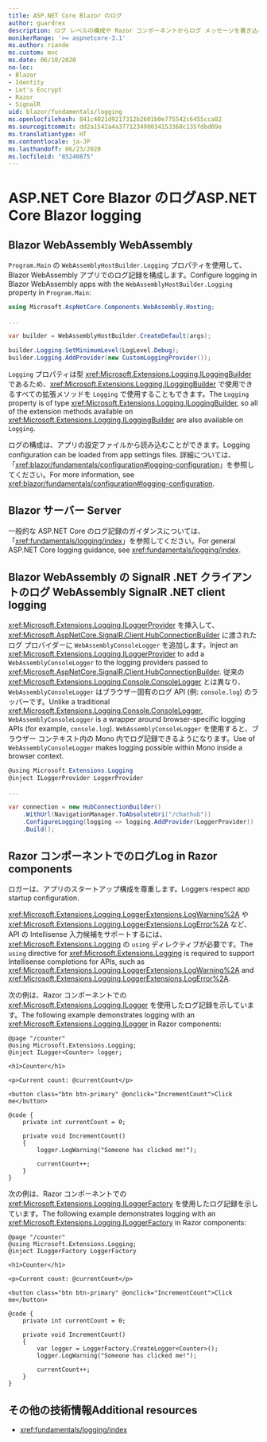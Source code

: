 ```yaml
---
title: ASP.NET Core Blazor のログ
author: guardrex
description: ログ レベルの構成や Razor コンポーネントからログ メッセージを書き込む方法など、Blazor アプリでのログ記録について説明します。
monikerRange: '>= aspnetcore-3.1'
ms.author: riande
ms.custom: mvc
ms.date: 06/10/2020
no-loc:
- Blazor
- Identity
- Let's Encrypt
- Razor
- SignalR
uid: blazor/fundamentals/logging
ms.openlocfilehash: 841c4021d9217312b2601b0e775542c6455cca82
ms.sourcegitcommit: dd2a1542a4a377123490034153368c135fdbd09e
ms.translationtype: HT
ms.contentlocale: ja-JP
ms.lasthandoff: 06/23/2020
ms.locfileid: "85240875"
---
```

# <a name="aspnet-core-blazor-logging"></a><span data-ttu-id="f087f-103">ASP.NET Core Blazor のログ</span><span class="sxs-lookup"><span data-stu-id="f087f-103">ASP.NET Core Blazor logging</span></span>

## <a name="blazor-webassembly"></a>Blazor<span data-ttu-id="f087f-104"> WebAssembly</span><span class="sxs-lookup"><span data-stu-id="f087f-104"> WebAssembly</span></span>

<span data-ttu-id="f087f-105">`Program.Main` の `WebAssemblyHostBuilder.Logging` プロパティを使用して、Blazor WebAssembly アプリでのログ記録を構成します。</span><span class="sxs-lookup"><span data-stu-id="f087f-105">Configure logging in Blazor WebAssembly apps with the `WebAssemblyHostBuilder.Logging` property in `Program.Main`:</span></span>

```csharp
using Microsoft.AspNetCore.Components.WebAssembly.Hosting;

...

var builder = WebAssemblyHostBuilder.CreateDefault(args);

builder.Logging.SetMinimumLevel(LogLevel.Debug);
builder.Logging.AddProvider(new CustomLoggingProvider());
```

<span data-ttu-id="f087f-106">`Logging` プロパティは型 <xref:Microsoft.Extensions.Logging.ILoggingBuilder> であるため、<xref:Microsoft.Extensions.Logging.ILoggingBuilder> で使用できるすべての拡張メソッドを `Logging` で使用することもできます。</span><span class="sxs-lookup"><span data-stu-id="f087f-106">The `Logging` property is of type <xref:Microsoft.Extensions.Logging.ILoggingBuilder>, so all of the extension methods available on <xref:Microsoft.Extensions.Logging.ILoggingBuilder> are also available on `Logging`.</span></span>

<span data-ttu-id="f087f-107">ログの構成は、アプリの設定ファイルから読み込むことができます。</span><span class="sxs-lookup"><span data-stu-id="f087f-107">Logging configuration can be loaded from app settings files.</span></span> <span data-ttu-id="f087f-108">詳細については、「<xref:blazor/fundamentals/configuration#logging-configuration>」を参照してください。</span><span class="sxs-lookup"><span data-stu-id="f087f-108">For more information, see <xref:blazor/fundamentals/configuration#logging-configuration>.</span></span>

## <a name="blazor-server"></a>Blazor<span data-ttu-id="f087f-109"> サーバー</span><span class="sxs-lookup"><span data-stu-id="f087f-109"> Server</span></span>

<span data-ttu-id="f087f-110">一般的な ASP.NET Core のログ記録のガイダンスについては、「<xref:fundamentals/logging/index>」を参照してください。</span><span class="sxs-lookup"><span data-stu-id="f087f-110">For general ASP.NET Core logging guidance, see <xref:fundamentals/logging/index>.</span></span>

## <a name="blazor-webassembly-signalr-net-client-logging"></a>Blazor<span data-ttu-id="f087f-111"> WebAssembly の SignalR .NET クライアントのログ</span><span class="sxs-lookup"><span data-stu-id="f087f-111"> WebAssembly SignalR .NET client logging</span></span>

<span data-ttu-id="f087f-112"><xref:Microsoft.Extensions.Logging.ILoggerProvider> を挿入して、<xref:Microsoft.AspNetCore.SignalR.Client.HubConnectionBuilder> に渡されたログ プロバイダーに `WebAssemblyConsoleLogger` を追加します。</span><span class="sxs-lookup"><span data-stu-id="f087f-112">Inject an <xref:Microsoft.Extensions.Logging.ILoggerProvider> to add a `WebAssemblyConsoleLogger` to the logging providers passed to <xref:Microsoft.AspNetCore.SignalR.Client.HubConnectionBuilder>.</span></span> <span data-ttu-id="f087f-113">従来の <xref:Microsoft.Extensions.Logging.Console.ConsoleLogger> とは異なり、`WebAssemblyConsoleLogger` はブラウザー固有のログ API (例: `console.log`) のラッパーです。</span><span class="sxs-lookup"><span data-stu-id="f087f-113">Unlike a traditional <xref:Microsoft.Extensions.Logging.Console.ConsoleLogger>, `WebAssemblyConsoleLogger` is a wrapper around browser-specific logging APIs (for example, `console.log`).</span></span> <span data-ttu-id="f087f-114">`WebAssemblyConsoleLogger` を使用すると、ブラウザー コンテキスト内の Mono 内でログ記録できるようになります。</span><span class="sxs-lookup"><span data-stu-id="f087f-114">Use of `WebAssemblyConsoleLogger` makes logging possible within Mono inside a browser context.</span></span>

```csharp
@using Microsoft.Extensions.Logging
@inject ILoggerProvider LoggerProvider

...

var connection = new HubConnectionBuilder()
    .WithUrl(NavigationManager.ToAbsoluteUri("/chathub"))
    .ConfigureLogging(logging => logging.AddProvider(LoggerProvider))
    .Build();
```

## <a name="log-in-razor-components"></a><span data-ttu-id="f087f-115">Razor コンポーネントでのログ</span><span class="sxs-lookup"><span data-stu-id="f087f-115">Log in Razor components</span></span>

<span data-ttu-id="f087f-116">ロガーは、アプリのスタートアップ構成を尊重します。</span><span class="sxs-lookup"><span data-stu-id="f087f-116">Loggers respect app startup configuration.</span></span>

<span data-ttu-id="f087f-117"><xref:Microsoft.Extensions.Logging.LoggerExtensions.LogWarning%2A> や <xref:Microsoft.Extensions.Logging.LoggerExtensions.LogError%2A> など、API の Intellisense 入力候補をサポートするには、<xref:Microsoft.Extensions.Logging> の `using` ディレクティブが必要です。</span><span class="sxs-lookup"><span data-stu-id="f087f-117">The `using` directive for <xref:Microsoft.Extensions.Logging> is required to support Intellisense completions for APIs, such as <xref:Microsoft.Extensions.Logging.LoggerExtensions.LogWarning%2A> and <xref:Microsoft.Extensions.Logging.LoggerExtensions.LogError%2A>.</span></span>

<span data-ttu-id="f087f-118">次の例は、Razor コンポーネントでの <xref:Microsoft.Extensions.Logging.ILogger> を使用したログ記録を示しています。</span><span class="sxs-lookup"><span data-stu-id="f087f-118">The following example demonstrates logging with an <xref:Microsoft.Extensions.Logging.ILogger> in Razor components:</span></span>

```razor
@page "/counter"
@using Microsoft.Extensions.Logging;
@inject ILogger<Counter> logger;

<h1>Counter</h1>

<p>Current count: @currentCount</p>

<button class="btn btn-primary" @onclick="IncrementCount">Click me</button>

@code {
    private int currentCount = 0;

    private void IncrementCount()
    {
        logger.LogWarning("Someone has clicked me!");

        currentCount++;
    }
}
```

<span data-ttu-id="f087f-119">次の例は、Razor コンポーネントでの <xref:Microsoft.Extensions.Logging.ILoggerFactory> を使用したログ記録を示しています。</span><span class="sxs-lookup"><span data-stu-id="f087f-119">The following example demonstrates logging with an <xref:Microsoft.Extensions.Logging.ILoggerFactory> in Razor components:</span></span>

```razor
@page "/counter"
@using Microsoft.Extensions.Logging;
@inject ILoggerFactory LoggerFactory

<h1>Counter</h1>

<p>Current count: @currentCount</p>

<button class="btn btn-primary" @onclick="IncrementCount">Click me</button>

@code {
    private int currentCount = 0;

    private void IncrementCount()
    {
        var logger = LoggerFactory.CreateLogger<Counter>();
        logger.LogWarning("Someone has clicked me!");

        currentCount++;
    }
}
```

## <a name="additional-resources"></a><span data-ttu-id="f087f-120">その他の技術情報</span><span class="sxs-lookup"><span data-stu-id="f087f-120">Additional resources</span></span>

* <xref:fundamentals/logging/index>
